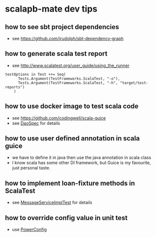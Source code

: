 # scalapb-mate dev tips

## how to see sbt project dependencies
* see https://github.com/jrudolph/sbt-dependency-graph

## how to generate scala test report 
* see http://www.scalatest.org/user_guide/using_the_runner

```
testOptions in Test ++= Seq(
      Tests.Argument(TestFrameworks.ScalaTest, "-o"),
      Tests.Argument(TestFrameworks.ScalaTest, "-h", "target/test-reports")
    )
``` 

## how to use docker image to test scala code
* see https://github.com/codingwell/scala-guice
* see [DaoSpec](https://github.com/email2liyang/scalapb-mate/blob/master/message-service/src/test/scala/io/datanerd/securemsg/DaoSpec.scala) for details


## how to use user defined annotation in scala guice
* we have to define it in java then use the java annotation in scala class
* I know scala has some other DI framework, but Guice is my favourite, just personal taste.

## how to implement loan-fixture methods in ScalaTest
* see [MessageServiceImplTest](https://github.com/email2liyang/scalapb-mate/blob/master/message-service/src/test/scala/io/datanerd/securemsg/service/MessageServiceImplTest.scala) for details

## how to override config value in unit test
* use [PowerConfig](https://github.com/email2liyang/scalapb-mate/blob/master/message-service/src/main/scala/io/datanerd/securemsg/guice/PowerConfig.scala)


